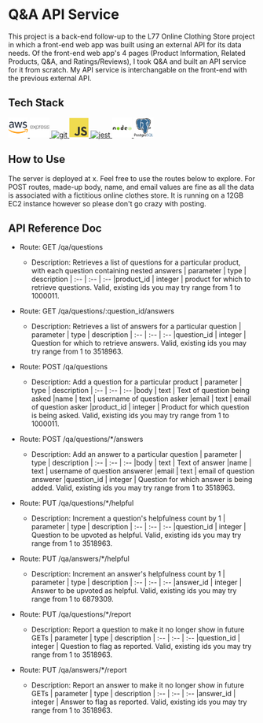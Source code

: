 # Q&A API Service
This project is a back-end follow-up to the L77 Online Clothing Store project in which a front-end web app was built using an external API for its data needs. Of the front-end web app's 4 pages (Product Information, Related Products, Q&A, and Ratings/Reviews), I took Q&A and built an API service for it from scratch. My API service is interchangable on the front-end with the previous external API.

## Tech Stack
<p align="left"> <a href="https://aws.amazon.com" target="_blank" rel="noreferrer"> <img src="https://raw.githubusercontent.com/devicons/devicon/master/icons/amazonwebservices/amazonwebservices-original-wordmark.svg" alt="aws" width="40" height="40"/> </a> <a href="https://expressjs.com" target="_blank" rel="noreferrer"> <img src="https://raw.githubusercontent.com/devicons/devicon/master/icons/express/express-original-wordmark.svg" alt="express" width="40" height="40"/> </a> <a href="https://git-scm.com/" target="_blank" rel="noreferrer"> <img src="https://www.vectorlogo.zone/logos/git-scm/git-scm-icon.svg" alt="git" width="40" height="40"/> </a> <a href="https://developer.mozilla.org/en-US/docs/Web/JavaScript" target="_blank" rel="noreferrer"> <img src="https://raw.githubusercontent.com/devicons/devicon/master/icons/javascript/javascript-original.svg" alt="javascript" width="40" height="40"/> </a> <a href="https://jestjs.io" target="_blank" rel="noreferrer"> <img src="https://www.vectorlogo.zone/logos/jestjsio/jestjsio-icon.svg" alt="jest" width="40" height="40"/> </a> <a href="https://nodejs.org" target="_blank" rel="noreferrer"> <img src="https://raw.githubusercontent.com/devicons/devicon/master/icons/nodejs/nodejs-original-wordmark.svg" alt="nodejs" width="40" height="40"/> </a> <a href="https://www.postgresql.org" target="_blank" rel="noreferrer"> <img src="https://raw.githubusercontent.com/devicons/devicon/master/icons/postgresql/postgresql-original-wordmark.svg" alt="postgresql" width="40" height="40"/> </a> </p>

## How to Use
The server is deployed at x. Feel free to use the routes below to explore. For POST routes, made-up body, name, and email values are fine as all the data is associated with a fictitious online clothes store. It is running on a 12GB EC2 instance however so please don't go crazy with posting. 

## API Reference Doc
* Route: GET /qa/questions
  * Description: Retrieves a list of questions for a particular product, with each question containing nested answers
    | parameter | type | description
    | :--       | :--  | :--
    |product_id | integer | product for which to retrieve questions. Valid, existing ids you may try range from 1 to 1000011.
   
* Route: GET /qa/questions/:question_id/answers
  * Description: Retrieves a list of answers for a particular question
    | parameter | type | description
    | :--       | :--  | :--
    |question_id | integer | Question for which to retrieve answers. Valid, existing ids you may try range from 1 to 3518963.

* Route: POST /qa/questions
  * Description: Add a question for a particular product
    | parameter | type | description
    | :--       | :--  | :--
    |body | text | Text of question being asked
    |name | text | username of question asker
    |email | text | email of question asker
    |product_id | integer | Product for which question is being asked. Valid, existing ids you may try range from 1 to 1000011.

* Route: POST /qa/questions/*/answers
  * Description: Add an answer to a particular question
    | parameter | type | description
    | :--       | :--  | :--
    |body | text | Text of answer
    |name | text | username of question answerer
    |email | text | email of question answerer
    |question_id | integer | Question for which answer is being added. Valid, existing ids you may try range from 1 to 3518963.

* Route: PUT /qa/questions/*/helpful
  * Description: Increment a question's helpfulness count by 1
    | parameter | type | description
    | :--       | :--  | :--
    |question_id | integer | Question to be upvoted as helpful. Valid, existing ids you may try range from 1 to 3518963.

* Route: PUT /qa/answers/*/helpful
  * Description: Increment an answer's helpfulness count by 1
    | parameter | type | description
    | :--       | :--  | :--
    |answer_id | integer | Answer to be upvoted as helpful. Valid, existing ids you may try range from 1 to 6879309.
  
* Route: PUT /qa/questions/*/report
  * Description: Report a question to make it no longer show in future GETs
    | parameter | type | description
    | :--       | :--  | :--
    |question_id | integer | Question to flag as reported. Valid, existing ids you may try range from 1 to 3518963.
  
* Route: PUT /qa/answers/*/report
  * Description: Report an answer to make it no longer show in future GETs
    | parameter | type | description
    | :--       | :--  | :--
    |answer_id | integer | Answer to flag as reported. Valid, existing ids you may try range from 1 to 3518963.
